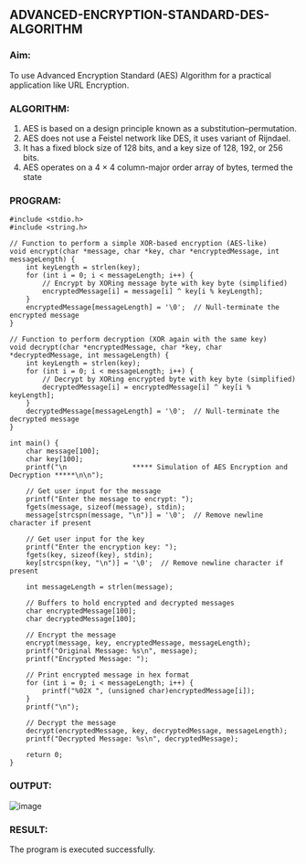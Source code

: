 ## ADVANCED-ENCRYPTION-STANDARD-DES-ALGORITHM
### Aim:
To use Advanced Encryption Standard (AES) Algorithm for a practical application like URL Encryption.

### ALGORITHM:
 1. AES is based on a design principle known as a substitution–permutation.
 2. AES does not use a Feistel network like DES, it uses variant of Rijndael.
 3. It has a fixed block size of 128 bits, and a key size of 128, 192, or 256 bits.
 4. AES operates on a 4 × 4 column-major order array of bytes, termed the state

### PROGRAM:
```
#include <stdio.h>
#include <string.h>

// Function to perform a simple XOR-based encryption (AES-like)
void encrypt(char *message, char *key, char *encryptedMessage, int messageLength) {
    int keyLength = strlen(key);
    for (int i = 0; i < messageLength; i++) {
        // Encrypt by XORing message byte with key byte (simplified)
        encryptedMessage[i] = message[i] ^ key[i % keyLength];
    }
    encryptedMessage[messageLength] = '\0';  // Null-terminate the encrypted message
}

// Function to perform decryption (XOR again with the same key)
void decrypt(char *encryptedMessage, char *key, char *decryptedMessage, int messageLength) {
    int keyLength = strlen(key);
    for (int i = 0; i < messageLength; i++) {
        // Decrypt by XORing encrypted byte with key byte (simplified)
        decryptedMessage[i] = encryptedMessage[i] ^ key[i % keyLength];
    }
    decryptedMessage[messageLength] = '\0';  // Null-terminate the decrypted message
}

int main() {
    char message[100];
    char key[100];
    printf("\n                ***** Simulation of AES Encryption and Decryption *****\n\n");
    
    // Get user input for the message
    printf("Enter the message to encrypt: ");
    fgets(message, sizeof(message), stdin);
    message[strcspn(message, "\n")] = '\0';  // Remove newline character if present
    
    // Get user input for the key
    printf("Enter the encryption key: ");
    fgets(key, sizeof(key), stdin);
    key[strcspn(key, "\n")] = '\0';  // Remove newline character if present
    
    int messageLength = strlen(message);
    
    // Buffers to hold encrypted and decrypted messages
    char encryptedMessage[100];
    char decryptedMessage[100];
    
    // Encrypt the message
    encrypt(message, key, encryptedMessage, messageLength);
    printf("Original Message: %s\n", message);
    printf("Encrypted Message: ");
    
    // Print encrypted message in hex format
    for (int i = 0; i < messageLength; i++) {
        printf("%02X ", (unsigned char)encryptedMessage[i]);
    }
    printf("\n");
    
    // Decrypt the message
    decrypt(encryptedMessage, key, decryptedMessage, messageLength);
    printf("Decrypted Message: %s\n", decryptedMessage);
    
    return 0;
}
```

### OUTPUT:
![image](https://github.com/user-attachments/assets/b0a5cc4d-6f26-4e99-9be8-c58fca50f083)

### RESULT:
The program is executed successfully.


